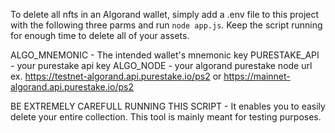 To delete all nfts in an Algorand wallet, simply add a .env file to this project with the following three parms and run `node app.js`. Keep the script running for enough time to delete all of your assets.

ALGO_MNEMONIC - The intended wallet's mnemonic key
PURESTAKE_API - your purestake api key
ALGO_NODE - your algorand purestake node url ex. https://testnet-algorand.api.purestake.io/ps2 or https://mainnet-algorand.api.purestake.io/ps2

BE EXTREMELY CAREFULL RUNNING THIS SCRIPT - It enables you to easily delete your entire collection. This tool is mainly meant for testing purposes.
